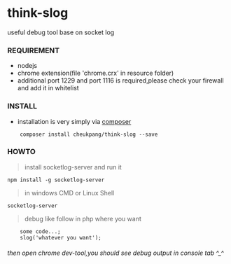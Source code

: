 # think-slog
useful debug tool base on socket log

### REQUIREMENT
* nodejs
* chrome extension(file 'chrome.crx' in resource folder)
* additional port 1229 and port 1116 is required,please check your firewall and add it in whitelist

### INSTALL
* installation is very simply via [composer](https://getcomposer.org/)
```
    composer install cheukpang/think-slog --save
```

### HOWTO
> install socketlog-server and run it
```
npm install -g socketlog-server
```
>in windows CMD or Linux Shell
```
socketlog-server
```
> debug like follow in php where you want
```
    some code...;
    slog('whatever you want');
```

###### then open chrome dev-tool,you should see debug output in console tab ^_^